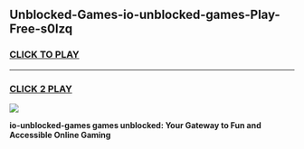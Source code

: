
## Unblocked-Games-io-unblocked-games-Play-Free-s0lzq
<h3>
<a href="https://premium76.site?title=io-unblocked-games&ref=21A">CLICK TO PLAY</a></h3>
<hr>

<h3>
<a href="https://premium76.site?title=io-unblocked-games&ref=21A">CLICK 2 PLAY</a>
  
</h3>

<a href="https://premium76.site?title=io-unblocked-games&ref=21A"><img src="https://clearcache.store/games.png"></a>


**io-unblocked-games games unblocked: Your Gateway to Fun and Accessible Online Gaming**
